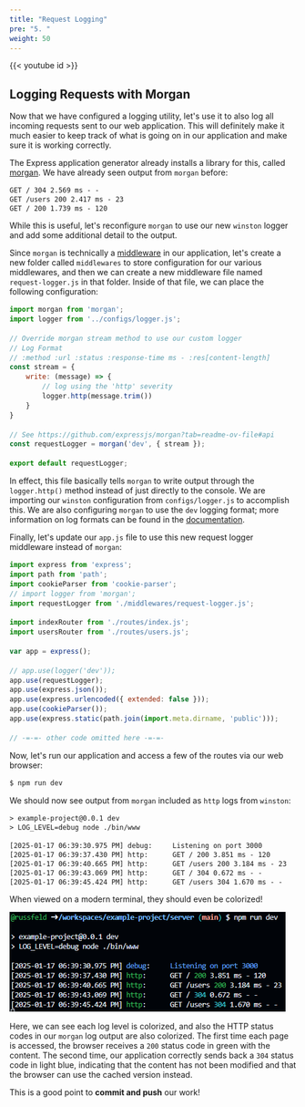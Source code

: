 ```yaml
---
title: "Request Logging"
pre: "5. "
weight: 50
---
```


{{< youtube id >}}

## Logging Requests with Morgan

Now that we have configured a logging utility, let's use it to also log all incoming requests sent to our web application. This will definitely make it much easier to keep track of what is going on in our application and make sure it is working correctly.

The Express application generator already installs a library for this, called [morgan](https://www.npmjs.com/package/morgan). We have already seen output from `morgan` before:

``` {title="output"}
GET / 304 2.569 ms - -
GET /users 200 2.417 ms - 23
GET / 200 1.739 ms - 120
```

While this is useful, let's reconfigure `morgan` to use our new `winston` logger and add some additional detail to the output. 

Since `morgan` is technically a [middleware](https://expressjs.com/en/guide/using-middleware.html) in our application, let's create a new folder called `middlewares` to store configuration for our various middlewares, and then we can create a new middleware file named `request-logger.js` in that folder. Inside of that file, we can place the following configuration:

```js {title="middlewares/request-logger.js"}
import morgan from 'morgan';
import logger from '../configs/logger.js';

// Override morgan stream method to use our custom logger
// Log Format
// :method :url :status :response-time ms - :res[content-length]
const stream = {
    write: (message) => {
        // log using the 'http' severity
        logger.http(message.trim())
    }
}

// See https://github.com/expressjs/morgan?tab=readme-ov-file#api
const requestLogger = morgan('dev', { stream });

export default requestLogger;
```

In effect, this file basically tells `morgan` to write output through the `logger.http()` method instead of just directly to the console. We are importing our `winston` configuration from `configs/logger.js` to accomplish this. We are also configuring `morgan` to use the `dev` logging format; more information on log formats can be found in the [documentation](https://www.npmjs.com/package/morgan).

Finally, let's update our `app.js` file to use this new request logger middleware instead of `morgan`:

```js {title="app.js", hl_lines="4-5 12-13"}
import express from 'express';
import path from 'path';
import cookieParser from 'cookie-parser';
// import logger from 'morgan';
import requestLogger from './middlewares/request-logger.js';

import indexRouter from './routes/index.js';
import usersRouter from './routes/users.js';

var app = express();

// app.use(logger('dev'));
app.use(requestLogger);
app.use(express.json());
app.use(express.urlencoded({ extended: false }));
app.use(cookieParser());
app.use(express.static(path.join(import.meta.dirname, 'public')));

// -=-=- other code omitted here -=-=-
```

Now, let's run our application and access a few of the routes via our web browser:

```bash {title="terminal"}
$ npm run dev
```

We should now see output from `morgan` included as `http` logs from `winston`:

``` {title="output"}
> example-project@0.0.1 dev
> LOG_LEVEL=debug node ./bin/www

[2025-01-17 06:39:30.975 PM] debug:     Listening on port 3000
[2025-01-17 06:39:37.430 PM] http:      GET / 200 3.851 ms - 120
[2025-01-17 06:39:40.665 PM] http:      GET /users 200 3.184 ms - 23
[2025-01-17 06:39:43.069 PM] http:      GET / 304 0.672 ms - -
[2025-01-17 06:39:45.424 PM] http:      GET /users 304 1.670 ms - -
```

When viewed on a modern terminal, they should even be colorized!

![Request Logging](images/examples/01/request_1.png)

Here, we can see each log level is colorized, and also the HTTP status codes in our `morgan` log output are also colorized. The first time each page is accessed, the browser receives a `200` status code in green with the content. The second time, our application correctly sends back a `304` status code in light blue, indicating that the content has not been modified and that the browser can use the cached version instead. 

This is a good point to **commit and push** our work!